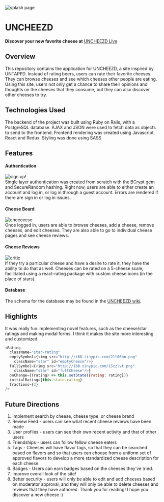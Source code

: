 ![splash page](http://i64.tinypic.com/2gvpoo0.png)
# UNCHEEZD
**Discover your new favorite cheese at** [UNCHEEZD Live](https://uncheezd.herokuapp.com/#/)

## Overview
This repository contains the application for UNCHEEZD, a site inspired by UNTAPPD. Instead of rating beers, users can rate their favorite cheeses. They can browse cheeses and see which cheeses other people are eating. Using this site, users not only get a chance to share their opinions and thoughts on the cheeses that they consume, but they can also discover other cheeses to try.

## Technologies Used
The backend of the project was built using Ruby on Rails, with a PostgreSQL database. AJAX and JSON were used to fetch data as objects to send to the frontend. Frontend rendering was created using Javascript, React and Redux. Styling was done using SASS.
## Features
#### Authentication
![sign up!](http://i63.tinypic.com/123t9ht.png)<br>
Single layer authentication was created from scratch with the BCrypt gem and SecureRandom hashing. Right now, users are able to either create an account and log in, or log in through a guest account. Errors are rendered if there are sign in or log in issues.
#### Cheese Board
![cheeeeese](http://i67.tinypic.com/2hz0d2w.png)<br>
Once logged in, users are able to browse cheeses, add a cheese, remove cheeses, and edit cheeses. They are also able to go to individual cheese pages and see cheese reviews.
#### Cheese Reviews
![critic](http://i66.tinypic.com/2ivxxz4.png)<br>
If they try a particular cheese and have a desire to rate it, they have the ability to do that as well. Cheeses can be rated on a 5-cheese scale, facilitated using a react-rating package with custom cheese icons (in the place of stars).
#### Database
The schema for the database may be found in the [UNCHEEZD wiki](https://github.com/polkadotazn/UNCHEEZD/wiki).
## Highlights
It was really fun implementing novel features, such as the cheese/star ratings and making modal forms. I think it makes the site more interesting and customized.
```javascript
<Rating
  className="star-rating"
  emptySymbol={<img src="http://i68.tinypic.com/21l06bn.png"
    className="star" id="emptyCheese"/>}
  fullSymbol={<img src="http://i68.tinypic.com/15czlvt.png"
    className="star" id="fullCheese"/>}
  onChange={(rating) => this.setState({rating: rating})}
  initialRating={this.state.rating}
  fractions={2}
/>
```
## Future Directions
1. Implement search by cheese, cheese type, or cheese brand
2. Review Feed - users can see what recent cheese reviews have been made
3. User profiles - users can see their own recent activity and that of other users
4. Friendships - users can follow fellow cheese eaters
5. Tags - Cheeses will have flavor tags, so that they can be searched based on flavors and so that users can choose from a uniform set of approved flavors to develop a more standardized cheese description for each cheese
6. Badges - Users can earn badges based on the cheeses they've tried.
7. Improve overall look of the site!
8. Better security - users will only be able to edit and add cheeses based on moderator approval, and they will only be able to delete cheeses and reviews that they have authored.
Thank you for reading! I hope you discover a new cheese :)
